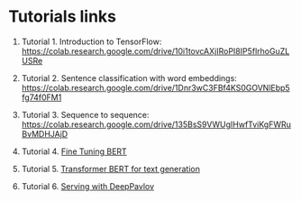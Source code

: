 # Tutorials links

1. Tutorial 1. Introduction to TensorFlow: https://colab.research.google.com/drive/10i1tovcAXjIRoPI8IP5flrhoGuZLUSRe

2. Tutorial 2. Sentence classification with word embeddings: https://colab.research.google.com/drive/1Dnr3wC3FBf4KS0GOVNlEbp5fg74f0FM1

3. Tutorial 3. Sequence to sequence: https://colab.research.google.com/drive/135BsS9VWUgIHwfTviKgFWRuBvMDHJAjD

4. Tutorial 4. [Fine Tuning BERT](https://colab.research.google.com/github/text-machine-lab/ciss2_materials/blob/master/tutorials/deeppavlov_track/Tutorial_Day_3_Fine_Tuning_BERT.ipynb)

5. Tutorial 5. [Transformer BERT for text generation](https://colab.research.google.com/github/text-machine-lab/ciss2_materials/blob/master/tutorials/deeppavlov_track/Tutorial_Day_4_Transformer_BERT_text_generation.ipynb)

6. Tutorial 6. [Serving with DeepPavlov](https://colab.research.google.com/github/text-machine-lab/ciss2_materials/blob/master/tutorials/deeppavlov_track/Tutorial_Day_5_Serving_with_DeepPavlov.ipynb)
